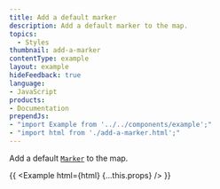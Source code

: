 ```yaml
---
title: Add a default marker
description: Add a default marker to the map.
topics:
  - Styles
thumbnail: add-a-marker
contentType: example
layout: example
hideFeedback: true
language:
- JavaScript
products:
- Documentation
prependJs:
- "import Example from '../../components/example';"
- "import html from './add-a-marker.html';"
---
```


Add a default [`Marker`](https://docs.goong.io/docs/javascript/markers/#marker) to the map.

{{ <Example html={html} {...this.props} /> }}
